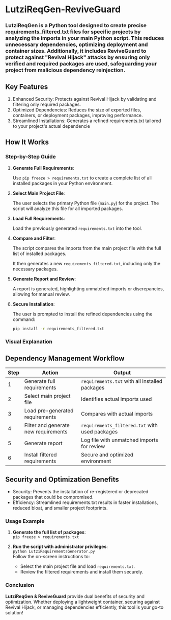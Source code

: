 # LutziReqGen-ReviveGuard

### LutziReqGen is a Python tool designed to create precise requirements_filtered.txt files for specific projects by analyzing the imports in your main Python script. This reduces unnecessary dependencies, optimizing deployment and container sizes. Additionally, it includes ReviveGuard to protect against "Revival Hijack" attacks by ensuring only verified and required packages are used, safeguarding your project from malicious dependency reinjection.

## Key Features
1. Enhanced Security: Protects against Revival Hijack by validating and filtering only required packages.
2. Optimized Dependencies: Reduces the size of exported files, containers, or deployment packages, improving performance.
3. Streamlined Installations: Generates a refined requirements.txt tailored to your project's actual dependencie

## How It Works

### Step-by-Step Guide

1. **Generate Full Requirements**:

   Use `pip freeze > requirements.txt` to create a complete list of all installed packages in your Python environment.

2. **Select Main Project File**:

   The user selects the primary Python file (`main.py`) for the project. The script will analyze this file for all imported packages.

3. **Load Full Requirements**:

   Load the previously generated `requirements.txt` into the tool.

4. **Compare and Filter**:

   The script compares the imports from the main project file with the full list of installed packages.

   It then generates a new `requirements_filtered.txt`, including only the necessary packages.

5. **Generate Report and Review**:

   A report is generated, highlighting unmatched imports or discrepancies, allowing for manual review.

6. **Secure Installation**:

   The user is prompted to install the refined dependencies using the command:

   ```bash
   pip install -r requirements_filtered.txt

### Visual Explanation

## Dependency Management Workflow


| **Step** | **Action**                           | **Output**                                        |
|----------|--------------------------------------|---------------------------------------------------|
| 1        | Generate full requirements           | `requirements.txt` with all installed packages    |
| 2        | Select main project file             | Identifies actual imports used                    |
| 3        | Load pre-generated requirements      | Compares with actual imports                      |
| 4        | Filter and generate new requirements | `requirements_filtered.txt` with used packages    |
| 5        | Generate report                      | Log file with unmatched imports for review        |
| 6        | Install filtered requirements        | Secure and optimized environment                  |



## Security and Optimization Benefits
* Security: Prevents the installation of re-registered or deprecated packages that could be compromised.
* Efficiency: Streamlined requirements.txt results in faster installations, reduced bloat, and smaller project footprints.
### Usage Example

1. **Generate the full list of packages**:  
   `pip freeze > requirements.txt`

2. **Run the script with administrator privileges**:  
   `python LutziRequirementsGenerator.py`  
   Follow the on-screen instructions to:  
   - Select the main project file and load `requirements.txt`.  
   - Review the filtered requirements and install them securely.

### Conclusion

**LutziReqGen & ReviveGuard** provide dual benefits of security and optimization. Whether deploying a lightweight container, securing against Revival Hijack, or managing dependencies efficiently, this tool is your go-to solution!


